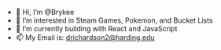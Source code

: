 - 👋 Hi, I’m @Brykee
- 👀 I’m interested in Steam Games, Pokemon, and Bucket Lists
- 🌱 I’m currently building with React and JavaScript
- 📫 My Email is: drichardson2@harding.edu
